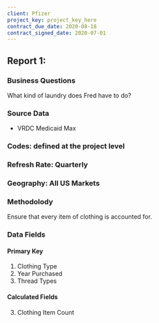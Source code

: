 ```yaml
---
client: Pfizer
project_key: project_key_here
contract_due_date: 2020-08-18
contract_signed_date: 2020-07-01
---
```


## Report 1: 
### Business Questions
What kind of laundry does Fred have to do?

### Source Data
* VRDC Medicaid Max

### Codes: defined at the project level
### Refresh Rate: Quarterly
### Geography: All US Markets
### Methodolody
Ensure that every item of clothing is accounted for.

### Data Fields
#### Primary Key
1. Clothing Type
2. Year Purchased
3. Thread Types 
  
#### Calculated Fields
3. Clothing Item Count
